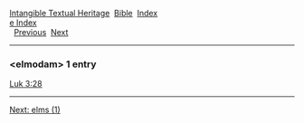 [Intangible Textual Heritage](../../index)  [Bible](../index) 
[Index](index)   
[e Index](_e_)  
  [Previous](c03615)  [Next](c03617) 

------------------------------------------------------------------------

### &lt;elmodam&gt; 1 entry

[Luk 3:28](../kjv/luk003.htm#028)  

------------------------------------------------------------------------

[Next: elms (1)](c03617)
